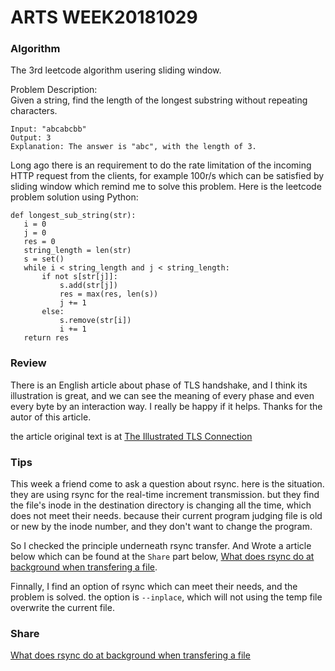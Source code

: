 # ARTS WEEK20181029

### Algorithm
   The 3rd leetcode algorithm usering sliding window.
   
   Problem Description:  
   Given a string, find the length of the longest substring without repeating characters.
   
```
Input: "abcabcbb"
Output: 3 
Explanation: The answer is "abc", with the length of 3.
```

   Long ago there is an requirement to do the rate limitation of the incoming HTTP request from the clients, for example 100r/s which can be satisfied by sliding window which remind me to solve this problem. Here is the leetcode problem solution using Python:
   
 ```
 def longest_sub_string(str):
 	i = 0
 	j = 0
 	res = 0
 	string_length = len(str)
 	s = set()
 	while i < string_length and j < string_length:
 		if not s[str[j]]:
 			s.add(str[j])
 			res = max(res, len(s))
 			j += 1
 		else:
 			s.remove(str[i])
 			i += 1
 	return res
 ```
  
### Review
  There is an English article about phase of TLS handshake, and I think its illustration is great, and we can see the meaning of every phase and even every byte by an interaction way. I really be happy if it helps. Thanks for the autor of this article.
  
  the article original text is at
  [The Illustrated TLS Connection](https://tls.ulfheim.net/)
  
### Tips
  This week a friend come to ask a question about rsync.  here is the situation. they are using rsync for the real-time increment transmission. but they find the file's inode in the destination directory is changing all the time, which does not meet their needs.  because their current program judging file is old or new by the inode number, and they don't want to change the program.

  So I checked the principle underneath rsync transfer. And Wrote a article below which can be found at the `Share` part below,  [What does rsync do at background when transfering a file](https://github.com/herozgx/arts/blob/master/WEEK20181030/rsync.md).

  Finnally, I find an option of rsync which can meet their needs, and the problem is solved.  the option is `--inplace`, which will not using the temp file overwrite the current file.
  
### Share
  [What does rsync do at background when transfering a file](https://github.com/herozgx/arts/blob/master/WEEK20181029/rsync.md)

